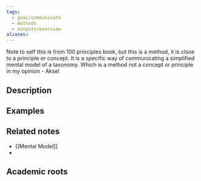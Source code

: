 ```yaml
---
tags:
  - goal/communicate
  - methods
  - outputs/overview
aliases:
---
```


Note to self this is from 100 principles book, but this is a method, it is clsoe to a principle or concept. It is a specific way of communicating a simplified mental model of a taxonomy. Which is a method not a concept or principle in my opinion - Aksel


## Description


## Examples 


## Related notes 
- [[Mental Model]]
- 

## Academic roots
